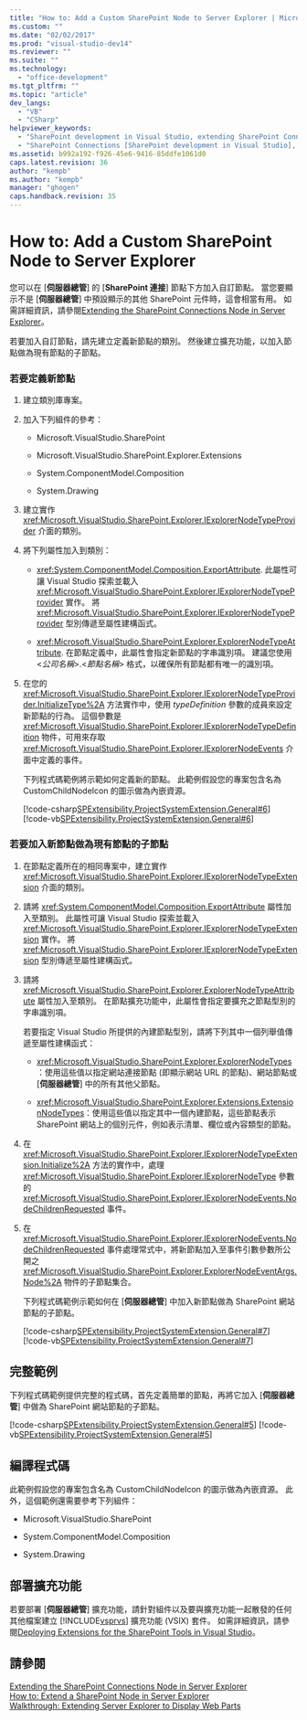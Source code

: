 ```yaml
---
title: "How to: Add a Custom SharePoint Node to Server Explorer | Microsoft Docs"
ms.custom: ""
ms.date: "02/02/2017"
ms.prod: "visual-studio-dev14"
ms.reviewer: ""
ms.suite: ""
ms.technology: 
  - "office-development"
ms.tgt_pltfrm: ""
ms.topic: "article"
dev_langs: 
  - "VB"
  - "CSharp"
helpviewer_keywords: 
  - "SharePoint development in Visual Studio, extending SharePoint Connections node in Server Explorer"
  - "SharePoint Connections [SharePoint development in Visual Studio], creating a new node type"
ms.assetid: b992a192-f926-45e6-9416-85ddfe1061d0
caps.latest.revision: 36
author: "kempb"
ms.author: "kempb"
manager: "ghogen"
caps.handback.revision: 35
---
```

# How to: Add a Custom SharePoint Node to Server Explorer
  您可以在 \[**伺服器總管**\] 的 \[**SharePoint 連接**\] 節點下方加入自訂節點。  當您要顯示不是 \[**伺服器總管**\] 中預設顯示的其他 SharePoint 元件時，這會相當有用。  如需詳細資訊，請參閱[Extending the SharePoint Connections Node in Server Explorer](../sharepoint/extending-the-sharepoint-connections-node-in-server-explorer.md)。  
  
 若要加入自訂節點，請先建立定義新節點的類別。  然後建立擴充功能，以加入節點做為現有節點的子節點。  
  
### 若要定義新節點  
  
1.  建立類別庫專案。  
  
2.  加入下列組件的參考：  
  
    -   Microsoft.VisualStudio.SharePoint  
  
    -   Microsoft.VisualStudio.SharePoint.Explorer.Extensions  
  
    -   System.ComponentModel.Composition  
  
    -   System.Drawing  
  
3.  建立實作 <xref:Microsoft.VisualStudio.SharePoint.Explorer.IExplorerNodeTypeProvider> 介面的類別。  
  
4.  將下列屬性加入到類別：  
  
    -   <xref:System.ComponentModel.Composition.ExportAttribute>.  此屬性可讓 Visual Studio 探索並載入 <xref:Microsoft.VisualStudio.SharePoint.Explorer.IExplorerNodeTypeProvider> 實作。  將 <xref:Microsoft.VisualStudio.SharePoint.Explorer.IExplorerNodeTypeProvider> 型別傳遞至屬性建構函式。  
  
    -   <xref:Microsoft.VisualStudio.SharePoint.Explorer.ExplorerNodeTypeAttribute>.  在節點定義中，此屬性會指定新節點的字串識別項。  建議您使用 \<*公司名稱*\>.\<*節點名稱*\> 格式，以確保所有節點都有唯一的識別項。  
  
5.  在您的 <xref:Microsoft.VisualStudio.SharePoint.Explorer.IExplorerNodeTypeProvider.InitializeType%2A> 方法實作中，使用 *typeDefinition* 參數的成員來設定新節點的行為。  這個參數是 <xref:Microsoft.VisualStudio.SharePoint.Explorer.IExplorerNodeTypeDefinition> 物件，可用來存取 <xref:Microsoft.VisualStudio.SharePoint.Explorer.IExplorerNodeEvents> 介面中定義的事件。  
  
     下列程式碼範例將示範如何定義新的節點。  此範例假設您的專案包含名為 CustomChildNodeIcon 的圖示做為內嵌資源。  
  
     [!code-csharp[SPExtensibility.ProjectSystemExtension.General#6](../snippets/csharp/VS_Snippets_OfficeSP/spextensibility.projectsystemextension.general/cs/extension/serverexplorernode.cs#6)]
     [!code-vb[SPExtensibility.ProjectSystemExtension.General#6](../snippets/visualbasic/VS_Snippets_OfficeSP/spextensibility.projectsystemextension.general/vb/extension/serverexplorernode.vb#6)]  
  
### 若要加入新節點做為現有節點的子節點  
  
1.  在節點定義所在的相同專案中，建立實作 <xref:Microsoft.VisualStudio.SharePoint.Explorer.IExplorerNodeTypeExtension> 介面的類別。  
  
2.  請將 <xref:System.ComponentModel.Composition.ExportAttribute> 屬性加入至類別。  此屬性可讓 Visual Studio 探索並載入 <xref:Microsoft.VisualStudio.SharePoint.Explorer.IExplorerNodeTypeExtension> 實作。  將 <xref:Microsoft.VisualStudio.SharePoint.Explorer.IExplorerNodeTypeExtension> 型別傳遞至屬性建構函式。  
  
3.  請將 <xref:Microsoft.VisualStudio.SharePoint.Explorer.ExplorerNodeTypeAttribute> 屬性加入至類別。  在節點擴充功能中，此屬性會指定要擴充之節點型別的字串識別項。  
  
     若要指定 Visual Studio 所提供的內建節點型別，請將下列其中一個列舉值傳遞至屬性建構函式：  
  
    -   <xref:Microsoft.VisualStudio.SharePoint.Explorer.ExplorerNodeTypes>：使用這些值以指定網站連接節點 \(即顯示網站 URL 的節點\)、網站節點或 \[**伺服器總管**\] 中的所有其他父節點。  
  
    -   <xref:Microsoft.VisualStudio.SharePoint.Explorer.Extensions.ExtensionNodeTypes>：使用這些值以指定其中一個內建節點，這些節點表示 SharePoint 網站上的個別元件，例如表示清單、欄位或內容類型的節點。  
  
4.  在 <xref:Microsoft.VisualStudio.SharePoint.Explorer.IExplorerNodeTypeExtension.Initialize%2A> 方法的實作中，處理 <xref:Microsoft.VisualStudio.SharePoint.Explorer.IExplorerNodeType> 參數的 <xref:Microsoft.VisualStudio.SharePoint.Explorer.IExplorerNodeEvents.NodeChildrenRequested> 事件。  
  
5.  在 <xref:Microsoft.VisualStudio.SharePoint.Explorer.IExplorerNodeEvents.NodeChildrenRequested> 事件處理常式中，將新節點加入至事件引數參數所公開之 <xref:Microsoft.VisualStudio.SharePoint.Explorer.ExplorerNodeEventArgs.Node%2A> 物件的子節點集合。  
  
     下列程式碼範例示範如何在 \[**伺服器總管**\] 中加入新節點做為 SharePoint 網站節點的子節點。  
  
     [!code-csharp[SPExtensibility.ProjectSystemExtension.General#7](../snippets/csharp/VS_Snippets_OfficeSP/spextensibility.projectsystemextension.general/cs/extension/serverexplorernode.cs#7)]
     [!code-vb[SPExtensibility.ProjectSystemExtension.General#7](../snippets/visualbasic/VS_Snippets_OfficeSP/spextensibility.projectsystemextension.general/vb/extension/serverexplorernode.vb#7)]  
  
## 完整範例  
 下列程式碼範例提供完整的程式碼，首先定義簡單的節點，再將它加入 \[**伺服器總管**\] 中做為 SharePoint 網站節點的子節點。  
  
 [!code-csharp[SPExtensibility.ProjectSystemExtension.General#5](../snippets/csharp/VS_Snippets_OfficeSP/spextensibility.projectsystemextension.general/cs/extension/serverexplorernode.cs#5)]
 [!code-vb[SPExtensibility.ProjectSystemExtension.General#5](../snippets/visualbasic/VS_Snippets_OfficeSP/spextensibility.projectsystemextension.general/vb/extension/serverexplorernode.vb#5)]  
  
## 編譯程式碼  
 此範例假設您的專案包含名為 CustomChildNodeIcon 的圖示做為內嵌資源。  此外，這個範例還需要參考下列組件：  
  
-   Microsoft.VisualStudio.SharePoint  
  
-   System.ComponentModel.Composition  
  
-   System.Drawing  
  
## 部署擴充功能  
 若要部署 \[**伺服器總管**\] 擴充功能，請針對組件以及要與擴充功能一起散發的任何其他檔案建立 [!INCLUDE[vsprvs](../sharepoint/includes/vsprvs-md.md)] 擴充功能 \(VSIX\) 套件。  如需詳細資訊，請參閱[Deploying Extensions for the SharePoint Tools in Visual Studio](../sharepoint/deploying-extensions-for-the-sharepoint-tools-in-visual-studio.md)。  
  
## 請參閱  
 [Extending the SharePoint Connections Node in Server Explorer](../sharepoint/extending-the-sharepoint-connections-node-in-server-explorer.md)   
 [How to: Extend a SharePoint Node in Server Explorer](../sharepoint/how-to-extend-a-sharepoint-node-in-server-explorer.md)   
 [Walkthrough: Extending Server Explorer to Display Web Parts](../sharepoint/walkthrough-extending-server-explorer-to-display-web-parts.md)  
  
  